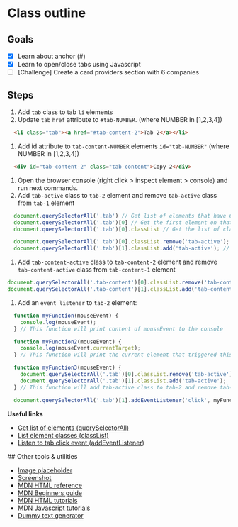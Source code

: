 # Class outline

## Goals

- [x] Learn about anchor (#)
- [x] Learn to open/close tabs using Javascript
- [ ] [Challenge] Create a card providers section with 6 companies

## Steps

1. Add `tab` class to tab `li` elements
1. Update `tab` `href` attribute to `#tab-NUMBER`. (where NUMBER in [1,2,3,4])
```HTML
  <li class="tab"><a href="#tab-content-2">Tab 2</a></li>
```
1. Add id attribute to `tab-content-NUMBER` elements `id="tab-NUMBER"` (where NUMBER in [1,2,3,4])
```HTML
  <div id="tab-content-2" class="tab-content">Copy 2</div>
```
1. Open the browser console (right click > inspect element > console) and run next commands.
1. Add `tab-active` class to `tab-2` element and remove `tab-active` class from `tab-1` element
```Javascript
  document.querySelectorAll('.tab') // Get list of elements that have CLASS = tab
  document.querySelectorAll('.tab')[0] // Get the first element on that list. Remember that ARRAYS start with index 0 and not 1
  document.querySelectorAll('.tab')[0].classList // Get the list of classes from first element

  document.querySelectorAll('.tab')[0].classList.remove('tab-active'); // Remove from tab-1
  document.querySelectorAll('.tab')[1].classList.add('tab-active'); // Add to tab-2
```
1. Add `tab-content-active` class to `tab-content-2` element and remove `tab-content-active` class from `tab-content-1` element
```Javascript
document.querySelectorAll('.tab-content')[0].classList.remove('tab-content-active'); // Remove from tab-content-1
document.querySelectorAll('.tab-content')[1].classList.add('tab-content-active'); // Add to tab-content-2
```
1. Add an `event listener` to `tab-2` element:
```Javascript
  function myFunction(mouseEvent) {
    console.log(mouseEvent);  
  } // This function will print content of mouseEvent to the console

  function myFunction2(mouseEvent) {
    console.log(mouseEvent.currentTarget);
  } // This function will print the current element that triggered this click event (tab-2)

  function myFunction3(mouseEvent) {
    document.querySelectorAll('.tab')[0].classList.remove('tab-active');
    document.querySelectorAll('.tab')[1].classList.add('tab-active');
  } // This function will add tab-active class to tab-2 and remove tab-active class form tab-1

  document.querySelectorAll('.tab')[1].addEventListener('click', myFunction3);
```

**Useful links**
- [Get list of elements (querySelectorAll)](https://developer.mozilla.org/en-US/docs/Web/API/Document/querySelectorAll)
- [List element classes (classList)](https://developer.mozilla.org/en-US/docs/Web/API/Element/classList)
- [Listen to tab click event (addEventListener)](https://developer.mozilla.org/en-US/docs/Web/API/EventTarget/addEventListener)



## Other tools & utilities

- [Image placeholder](http://via.placeholder.com/100x100)
- [Screenshot](https://s3-eu-west-1.amazonaws.com/money-data/homepage.png)
- [MDN HTML reference](https://developer.mozilla.org/en-US/docs/Web/HTML/Element)
- [MDN Beginners guide](https://developer.mozilla.org/en-US/docs/Learn/Getting_started_with_the_web)
- [MDN HTML tutorials](https://developer.mozilla.org/en-US/docs/Web/HTML)
- [MDN Javascript tutorials](https://developer.mozilla.org/en-US/docs/Web/JavaScript)
- [Dummy text generator](https://loremipsumgenerator.com/generator/?n=2&t=p)

